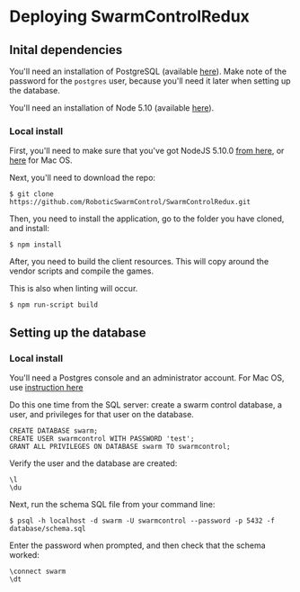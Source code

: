 # Deploying SwarmControlRedux

## Inital dependencies

You'll need an installation of PostgreSQL (available [here](https://www.postgresql.org/download/)). Make note of the password for the `postgres` user, because you'll need it later when setting up the database.

You'll need an installation of Node 5.10 (available [here](https://nodejs.org/dist/latest-v5.x/)).

### Local install

First, you'll need to make sure that you've got NodeJS 5.10.0 [from here](https://nodejs.org/dist/latest-v5.x/), or [here](https://nodejs.org/dist/latest-v5.x/) for Mac OS.

Next, you'll need to download the repo:

```
$ git clone https://github.com/RoboticSwarmControl/SwarmControlRedux.git
```

Then, you need to install the application, go to the folder you have cloned, and install:

```
$ npm install
```

After, you need to build the client resources. This will copy around the vendor scripts and compile the games.

This is also when linting will occur.

```
$ npm run-script build
```

## Setting up the database

### Local install

You'll need a Postgres console and an administrator account. For Mac OS, use [instruction here](https://launchschool.com/blog/how-to-install-postgresql-on-a-mac)


Do this one time from the SQL server: create a swarm control database, a user, and privileges for that user on the database.

```
CREATE DATABASE swarm;
CREATE USER swarmcontrol WITH PASSWORD 'test';
GRANT ALL PRIVILEGES ON DATABASE swarm TO swarmcontrol;
```

Verify the user and the database are created:

```
\l
\du
```

Next, run the schema SQL file from your command line:

```
$ psql -h localhost -d swarm -U swarmcontrol --password -p 5432 -f database/schema.sql
```

Enter the password when prompted, and then check that the schema worked:

```
\connect swarm
\dt
```